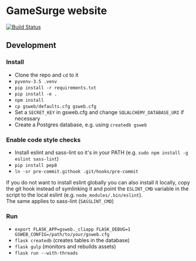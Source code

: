 # GameSurge website

[![Build Status](https://travis-ci.org/GameSurge/web.svg?branch=master)](https://travis-ci.org/GameSurge/web)

## Development

### Install

- Clone the repo and `cd` to it
- `pyvenv-3.5 .venv`
- `pip install -r requirements.txt`
- `pip install -e .`
- `npm install`
- `cp gsweb/defaults.cfg gsweb.cfg`
- Set a `SECRET_KEY` in gsweb.cfg and change `SQLALCHEMY_DATABASE_URI` if necessary
- Create a Postgres database, e.g. using `createdb gsweb`


### Enable code style checks

- Install eslint and sass-lint so it's in your PATH (e.g. `sudo npm install -g eslint sass-lint`)
- `pip install pep8`
- `ln -sr pre-commit.githook .git/hooks/pre-commit`

If you do not want to install eslint globally you can also install it locally,
copy the git hook instead of symlinking it and point the `ESLINT_CMD` variable
in the script to the local eslint (e.g. `node_modules/.bin/eslint`).  
The same applies to sass-lint (`SASSLINT_CMD`)



### Run
- `export FLASK_APP=gsweb._cliapp FLASK_DEBUG=1 GSWEB_CONFIG=/path/to/your/gsweb.cfg`
- `flask createdb` (creates tables in the database)
- `flask gulp` (monitors and rebuilds assets)
- `flask run --with-threads`
